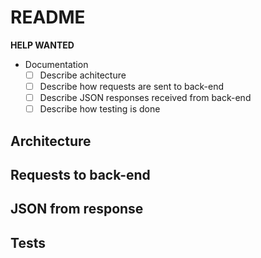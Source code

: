 # README

**HELP WANTED**

- Documentation
	- [ ] Describe achitecture
	- [ ] Describe how requests are sent to back-end
	- [ ] Describe JSON responses received from back-end
	- [ ] Describe how testing is done

## Architecture

## Requests to back-end

## JSON from response

## Tests


